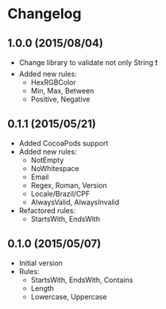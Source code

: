 # Changelog

## 1.0.0 (2015/08/04)
- Change library to validate not only String :exclamation:
- Added new rules:
	- HexRGBColor
	- Min, Max, Between
	- Positive, Negative

## 0.1.1 (2015/05/21)
- Added CocoaPods support
- Added new rules:
	- NotEmpty
	- NoWhitespace
	- Email
	- Regex, Roman, Version
	- Locale/Brazil/CPF
	- AlwaysValid, AlwaysInvalid
- Refactored rules: 
	- StartsWith, EndsWith

## 0.1.0 (2015/05/07)
- Initial version
- Rules: 
	- StartsWith, EndsWith, Contains
	- Length
	- Lowercase, Uppercase
